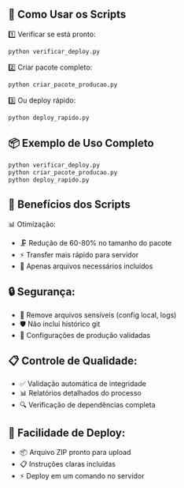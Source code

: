 ## 🚀 Como Usar os Scripts
1️⃣ Verificar se está pronto:
```bash
python verificar_deploy.py
```

2️⃣ Criar pacote completo:
```bash
python criar_pacote_producao.py
```
3️⃣ Ou deploy rápido:
```bash
python deploy_rapido.py
```

## 📦 Exemplo de Uso Completo
```bash
python verificar_deploy.py
python criar_pacote_producao.py
python deploy_rapido.py
```

## 🎯 Benefícios dos Scripts
📊 Otimização:
  * 🗜️ Redução de 60-80% no tamanho do pacote
  * ⚡ Transfer mais rápido para servidor
  * 🧹 Apenas arquivos necessários incluídos


## 🔒 Segurança:
  * 🚫 Remove arquivos sensíveis (config local, logs)
  * 🛡️ Não inclui histórico git
  * 🔐 Configurações de produção validadas


## 📋 Controle de Qualidade:
  * ✅ Validação automática de integridade
  * 📊 Relatórios detalhados do processo
  * 🔍 Verificação de dependências completa

## 🚀 Facilidade de Deploy:
  * 📦 Arquivo ZIP pronto para upload
  * 📋 Instruções claras incluídas
  * ⚡ Deploy em um comando no servidor
